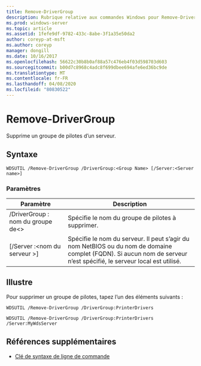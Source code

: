 ```yaml
---
title: Remove-DriverGroup
description: Rubrique relative aux commandes Windows pour Remove-DriverGroup, qui supprime un groupe de pilotes d’un serveur.
ms.prod: windows-server
ms.topic: article
ms.assetid: 1fefe9df-9782-433c-8abe-3f1a35e50da2
author: coreyp-at-msft
ms.author: coreyp
manager: dongill
ms.date: 10/16/2017
ms.openlocfilehash: 56622c30b8b0af88a57c476eb4f03d598703d603
ms.sourcegitcommit: b00d7c8968c4adc8f699dbee694afe6ed36bc9de
ms.translationtype: MT
ms.contentlocale: fr-FR
ms.lasthandoff: 04/08/2020
ms.locfileid: "80830522"
---
```

# <a name="remove-drivergroup"></a>Remove-DriverGroup

Supprime un groupe de pilotes d’un serveur.

## <a name="syntax"></a>Syntaxe

```
WDSUTIL /Remove-DriverGroup /DriverGroup:<Group Name> [/Server:<Server name>]
```

### <a name="parameters"></a>Paramètres

|Paramètre|Description|
|---------|-----------|
|/DriverGroup : nom du groupe de\<>|Spécifie le nom du groupe de pilotes à supprimer.|
|[/Server :\<nom du serveur >]|Spécifie le nom du serveur. Il peut s’agir du nom NetBIOS ou du nom de domaine complet (FQDN). Si aucun nom de serveur n’est spécifié, le serveur local est utilisé.|

## <a name="examples"></a><a name=BKMK_examples></a>Illustre

Pour supprimer un groupe de pilotes, tapez l’un des éléments suivants :
```
WDSUTIL /Remove-DriverGroup /DriverGroup:PrinterDrivers
```
```
WDSUTIL /Remove-DriverGroup /DriverGroup:PrinterDrivers /Server:MyWdsServer
```

## <a name="additional-references"></a>Références supplémentaires

- [Clé de syntaxe de ligne de commande](command-line-syntax-key.md)
